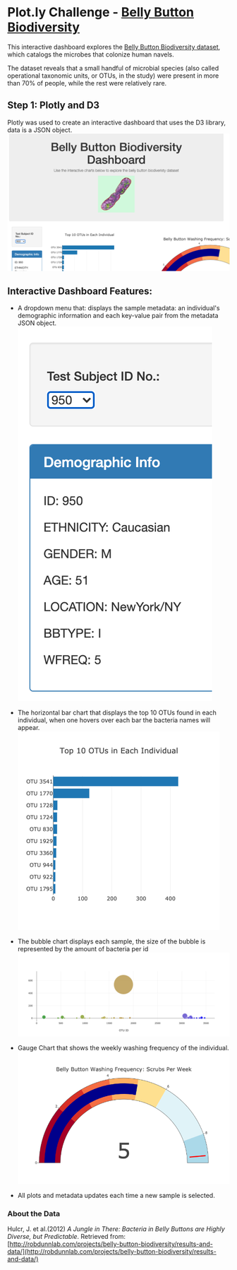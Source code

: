 
# Plot.ly Challenge - [Belly Button Biodiversity]()

This interactive dashboard explores the [Belly Button Biodiversity dataset](http://robdunnlab.com/projects/belly-button-biodiversity/), which catalogs the microbes that colonize human navels.

The dataset reveals that a small handful of microbial species (also called operational taxonomic units, or OTUs, in the study) were present in more than 70% of people, while the rest were relatively rare.

## Step 1: Plotly and D3

Plotly was used to create an interactive dashboard that uses the D3 library, data is a JSON object.
![Interactive Dashboard](images/dashboard.png)

## Interactive Dashboard Features:

* A dropdown menu that: displays the sample metadata: an individual's demographic information and each key-value pair from the metadata JSON object.
![Dropdown Menu Displaying Demographic Information](images/dropdown.png)

* The horizontal bar chart that displays the top 10 OTUs found in each individual, when one hovers over each bar the bacteria names will appear.
![Bar Chart](images/barplot.png)

* The bubble chart displays each sample, the size of the bubble is represented by the amount of bacteria per id
![Bubble Chart](images/bubble_chart.png)

* Gauge Chart that shows the weekly washing frequency of the individual.
![Gauge Chart](images/gauge.png)

* All plots and metadata updates each time a new sample is selected.

### About the Data

Hulcr, J. et al.(2012) _A Jungle in There: Bacteria in Belly Buttons are Highly Diverse, but Predictable_. Retrieved from: [http://robdunnlab.com/projects/belly-button-biodiversity/results-and-data/](http://robdunnlab.com/projects/belly-button-biodiversity/results-and-data/)
